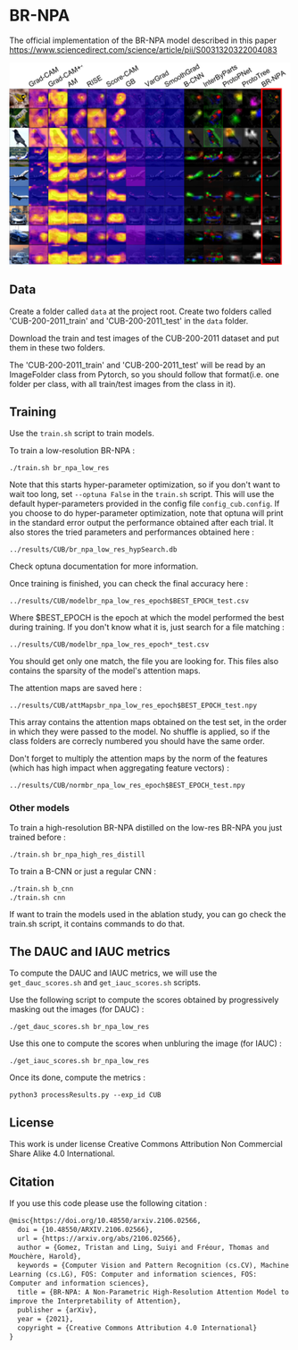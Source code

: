 # BR-NPA

The official implementation of the BR-NPA model described in this paper https://www.sciencedirect.com/science/article/pii/S0031320322004083

![alt text](pics/whole_comp_small.png)

## Data 

Create a folder called `data` at the project root.
Create two folders called 'CUB-200-2011_train' and 'CUB-200-2011_test' in the `data` folder.

Download the train and test images of the CUB-200-2011 dataset and put them in these two folders.

The 'CUB-200-2011_train' and 'CUB-200-2011_test' will be read by an ImageFolder class from Pytorch, so you should follow that format(i.e. one folder per class, with all train/test images from the class in it).

## Training 

Use the `train.sh` script to train models.

To train a low-resolution BR-NPA : 
```
./train.sh br_npa_low_res
```

Note that this starts hyper-parameter optimization, so if you don't want to wait too long, set ```--optuna False``` in the ```train.sh``` script. This will use the default hyper-parameters provided in the config file ```config_cub.config```. 
If you choose to do hyper-parameter optimization, note that optuna will print in the standard error output the performance obtained after each trial. 
It also stores the tried parameters and performances obtained here : 
``` 
../results/CUB/br_npa_low_res_hypSearch.db
```

Check optuna documentation for more information.

Once training is finished, you can check the final accuracy here : 

```
../results/CUB/modelbr_npa_low_res_epoch$BEST_EPOCH_test.csv
```

Where $BEST_EPOCH is the epoch at which the model performed the best during training. If you don't know what it is, just search for a file matching : 

```
../results/CUB/modelbr_npa_low_res_epoch*_test.csv
```

You should get only one match, the file you are looking for. This files also contains the sparsity of the model's attention maps.

The attention maps are saved here : 

``` 
../results/CUB/attMapsbr_npa_low_res_epoch$BEST_EPOCH_test.npy
```

This array contains the attention maps obtained on the test set, in the order in which they were passed to the model.
No shuffle is applied, so if the class folders are correcly numbered you should have the same order.

Don't forget to multiply the attention maps by the norm of the features (which has high impact when aggregating feature vectors) : 

``` 
../results/CUB/normbr_npa_low_res_epoch$BEST_EPOCH_test.npy
```

### Other models 

To train a high-resolution BR-NPA distilled on the low-res BR-NPA you just trained before : 
```
./train.sh br_npa_high_res_distill
```

To train a B-CNN or just a regular CNN : 
```
./train.sh b_cnn
./train.sh cnn
```

If want to train the models used in the ablation study, you can go check the train.sh script, it contains commands to do that.

## The DAUC and IAUC metrics

To compute the DAUC and IAUC metrics, we will use the ```get_dauc_scores.sh``` and ```get_iauc_scores.sh``` scripts.

Use the following script to compute the scores obtained by progressively masking out the images (for DAUC) : 

``` 
./get_dauc_scores.sh br_npa_low_res
```

Use this one to compute the scores when unbluring the image (for IAUC) :

``` 
./get_iauc_scores.sh br_npa_low_res
```

Once its done, compute the metrics : 

``` 
python3 processResults.py --exp_id CUB
```

## License 

This work is under license Creative Commons Attribution Non Commercial Share Alike 4.0 International.

## Citation 

If you use this code please use the following citation : 

```
@misc{https://doi.org/10.48550/arxiv.2106.02566,
  doi = {10.48550/ARXIV.2106.02566},
  url = {https://arxiv.org/abs/2106.02566},
  author = {Gomez, Tristan and Ling, Suiyi and Fréour, Thomas and Mouchère, Harold},
  keywords = {Computer Vision and Pattern Recognition (cs.CV), Machine Learning (cs.LG), FOS: Computer and information sciences, FOS: Computer and information sciences},
  title = {BR-NPA: A Non-Parametric High-Resolution Attention Model to improve the Interpretability of Attention},
  publisher = {arXiv},
  year = {2021},
  copyright = {Creative Commons Attribution 4.0 International}
}
```